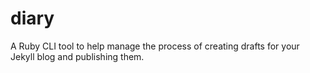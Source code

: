 diary
=====

A Ruby CLI tool to help manage the process of creating drafts for your Jekyll blog and publishing them.
